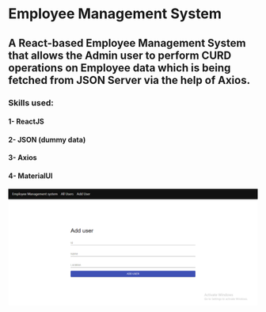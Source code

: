 # Employee Management System
## A React-based Employee Management System that allows the Admin user to perform CURD operations on Employee data which is being fetched from JSON Server via the help of Axios.
### Skills used:
#### 1- ReactJS
#### 2- JSON (dummy data)
#### 3- Axios
#### 4- MaterialUI
![alt text](https://github.com/chandrikadalakoti2/Employee-Management-System/blob/master/employemanagement.png)

